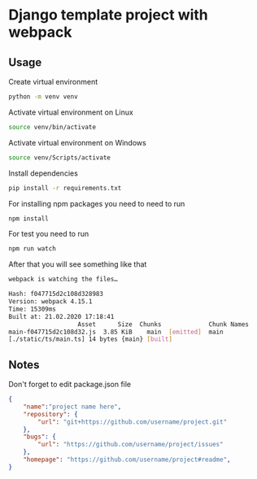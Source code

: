 # Django template project with webpack

## Usage

Create virtual environment
```bash
python -m venv venv
```
Activate virtual environment on Linux
```bash
source venv/bin/activate
```
Activate virtual environment on Windows
```bash
source venv/Scripts/activate
```
Install dependencies
```bash
pip install -r requirements.txt
```
For installing npm packages you need to need to run
```bash
npm install
```
For test you need to run
```bash
npm run watch
```
After that you will see something like that
```bash
webpack is watching the files…

Hash: f047715d2c108d328983
Version: webpack 4.15.1
Time: 15309ms
Built at: 21.02.2020 17:18:41
                   Asset      Size  Chunks             Chunk Names
main-f047715d2c108d32.js  3.85 KiB    main  [emitted]  main
[./static/ts/main.ts] 14 bytes {main} [built]
```

## Notes
Don't forget to edit package.json file

```json
{
    "name":"project name here",
    "repository": {
        "url": "git+https://github.com/username/project.git"
    },
    "bugs": {
        "url": "https://github.com/username/project/issues"
    },
    "homepage": "https://github.com/username/project#readme",
}
```
